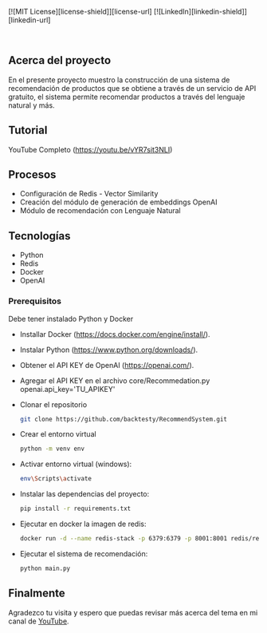 <a name="readme-top"></a>

[![MIT License][license-shield]][license-url]
[![LinkedIn][linkedin-shield]][linkedin-url]

<!-- PROJECT LOGO -->
<br />

<!-- ABOUT THE PROJECT -->
## Acerca del proyecto

En el presente proyecto muestro la construcción de una sistema de recomendación de productos que se obtiene a través de un servicio de API gratuito, el sistema permite recomendar productos a través del lenguaje natural y más.

## Tutorial
YouTube Completo (<a href="https://youtu.be/vYR7sit3NLI">https://youtu.be/vYR7sit3NLI</a>)

## Procesos 

* Configuración de Redis - Vector Similarity
* Creación del módulo de generación de embeddings OpenAI
* Módulo de recomendación con Lenguaje Natural


<!-- GETTING STARTED -->
## Tecnologías

* Python
* Redis
* Docker
* OpenAI


### Prerequisitos

Debe tener instalado Python y Docker
* Installar Docker (<a href="https://docs.docker.com/engine/install/">https://docs.docker.com/engine/install/</a>).
* Instalar Python (<a href="https://www.python.org/downloads/">https://www.python.org/downloads/</a>).
* Obtener el API KEY de OpenAI (<a href="https://openai.com/">https://openai.com/</a>).
* Agregar el API KEY en el archivo core/Recommedation.py openai.api_key='TU_APIKEY'

* Clonar el repositorio
  ```sh
  git clone https://github.com/backtesty/RecommendSystem.git
  ```

* Crear el entorno virtual
  ```sh
  python -m venv env
  ```
* Activar entorno virtual (windows):
  ```sh
  env\Scripts\activate
  ```
* Instalar las dependencias del proyecto:
  ```sh
  pip install -r requirements.txt
  ```
* Ejecutar en docker la imagen de redis:
  ```sh
  docker run -d --name redis-stack -p 6379:6379 -p 8001:8001 redis/redis-stack:latest
  ```
* Ejecutar el sistema de recomendación:
  ```sh
  python main.py
  ```
## Finalmente

Agradezco tu visita y espero que puedas revisar más acerca del tema en mi canal de <a href="https://www.youtube.com/channel/UCxGqlLmQXjFjkrnSRLa7B7g">YouTube</a>.
